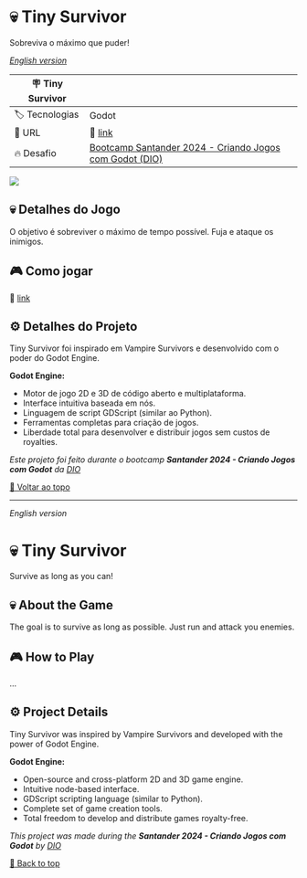 <div id='top'>
 
 # 💀 Tiny Survivor

 </div>

Sobreviva o máximo que puder!

_[English version](#English)_

| :placard: Tiny Survivor |     |
| -------------  | --- |
| :label: Tecnologias | Godot
| :rocket: URL         | 🚧 [link]()
| :fire: Desafio     | [Bootcamp Santander 2024 - Criando Jogos com Godot (DIO)](https://www.dio.me/en)

<!-- Inserir imagem com a #vitrinedev ao final do link -->
![](https://via.placeholder.com/1200x500.png?text=imagem+lindona+do+meu+projeto)

## 💀 Detalhes do Jogo

O objetivo é sobreviver o máximo de tempo possível. Fuja e ataque os inimigos.

## 🎮 Como jogar

🚧 [link]()

## ⚙️ Detalhes do Projeto

Tiny Survivor foi inspirado em Vampire Survivors e desenvolvido com o poder do Godot Engine.

**Godot Engine:**

* Motor de jogo 2D e 3D de código aberto e multiplataforma.
* Interface intuitiva baseada em nós.
* Linguagem de script GDScript (similar ao Python).
* Ferramentas completas para criação de jogos.
* Liberdade total para desenvolver e distribuir jogos sem custos de royalties.

*Este projeto foi feito durante o bootcamp __Santander 2024 - Criando Jogos com Godot__ da [DIO](https://www.dio.me/en)*

<a href='#top'>🔼 Voltar ao topo</a>

---

<div id='English'>

_English version_

# 💀 Tiny Survivor

</div>

Survive as long as you can!

## 💀 About the Game

The goal is to survive as long as possible. Just run and attack you enemies.

## 🎮 How to Play

...

## ⚙️ Project Details

Tiny Survivor was inspired by Vampire Survivors and developed with the power of Godot Engine.

**Godot Engine:**

* Open-source and cross-platform 2D and 3D game engine.
* Intuitive node-based interface.
* GDScript scripting language (similar to Python).
* Complete set of game creation tools.
* Total freedom to develop and distribute games royalty-free.

*This project was made during the __Santander 2024 - Criando Jogos com Godot__ by [DIO](https://www.dio.me/en)*

<a href='#top'>🔼 Back to top</a>

